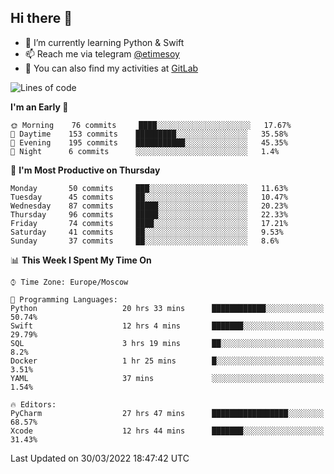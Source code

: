 ## Hi there 👋
- 🌱 I’m currently learning Python & Swift
- 📫 Reach me via telegram [@etimesoy](https://t.me/etimesoy/)
- 🦊 You can also find my activities at [GitLab](https://gitlab.com/etimesoy)

<!--START_SECTION:waka-->
![Lines of code](https://img.shields.io/badge/From%20Hello%20World%20I%27ve%20Written-185%20Thousand%20lines%20of%20code-blue)

**I'm an Early 🐤** 

```text
🌞 Morning    76 commits     ████░░░░░░░░░░░░░░░░░░░░░   17.67% 
🌆 Daytime    153 commits    █████████░░░░░░░░░░░░░░░░   35.58% 
🌃 Evening    195 commits    ███████████░░░░░░░░░░░░░░   45.35% 
🌙 Night      6 commits      ░░░░░░░░░░░░░░░░░░░░░░░░░   1.4%

```
📅 **I'm Most Productive on Thursday** 

```text
Monday       50 commits     ███░░░░░░░░░░░░░░░░░░░░░░   11.63% 
Tuesday      45 commits     ██░░░░░░░░░░░░░░░░░░░░░░░   10.47% 
Wednesday    87 commits     █████░░░░░░░░░░░░░░░░░░░░   20.23% 
Thursday     96 commits     █████░░░░░░░░░░░░░░░░░░░░   22.33% 
Friday       74 commits     ████░░░░░░░░░░░░░░░░░░░░░   17.21% 
Saturday     41 commits     ██░░░░░░░░░░░░░░░░░░░░░░░   9.53% 
Sunday       37 commits     ██░░░░░░░░░░░░░░░░░░░░░░░   8.6%

```


📊 **This Week I Spent My Time On** 

```text
⌚︎ Time Zone: Europe/Moscow

💬 Programming Languages: 
Python                   20 hrs 33 mins      ████████████░░░░░░░░░░░░░   50.74% 
Swift                    12 hrs 4 mins       ███████░░░░░░░░░░░░░░░░░░   29.79% 
SQL                      3 hrs 19 mins       ██░░░░░░░░░░░░░░░░░░░░░░░   8.2% 
Docker                   1 hr 25 mins        █░░░░░░░░░░░░░░░░░░░░░░░░   3.51% 
YAML                     37 mins             ░░░░░░░░░░░░░░░░░░░░░░░░░   1.54%

🔥 Editors: 
PyCharm                  27 hrs 47 mins      █████████████████░░░░░░░░   68.57% 
Xcode                    12 hrs 44 mins      ███████░░░░░░░░░░░░░░░░░░   31.43%

```


 Last Updated on 30/03/2022 18:47:42 UTC
<!--END_SECTION:waka-->
